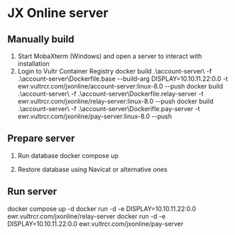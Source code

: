 # JX Online server
## Manually build

1. Start MobaXterm (Windows) and open a server to interact with installation
2. Login to Vultr Container Registry
docker build .\account-server\ -f .\account-server\Dockerfile.base  --build-arg DISPLAY=10.10.11.22:0.0 -t ewr.vultrcr.com/jxonline/account-server:linux-8.0 --push
docker build .\account-server\ -f .\account-server\Dockerfile.relay-server -t ewr.vultrcr.com/jxonline/relay-server:linux-8.0 --push
docker build .\account-server\ -f .\account-server\Dockerifle.pay-server -t ewr.vultrcr.com/jxonline/pay-server:linux-8.0 --push

## Prepare server

1. Run database
docker compose up

2. Restore database using Navicat or alternative ones

## Run server
docker compose up -d
docker run -d -e DISPLAY=10.10.11.22:0.0 ewr.vultrcr.com/jxonline/relay-server
docker run -d -e DISPLAY=10.10.11.22:0.0 ewr.vultrcr.com/jxonline/pay-server